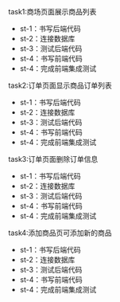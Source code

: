 task1:商场页面展示商品列表
- st-1：书写后端代码
- st-2：连接数据库
- st-3：测试后端代码
- st-4：书写前端代码
- st-4：完成前端集成测试

task2:订单页面显示商品订单列表
- st-1：书写后端代码
- st-2：连接数据库
- st-3：测试后端代码
- st-4：书写前端代码
- st-4：完成前端集成测试

task3:订单页面删除订单信息
- st-1：书写后端代码
- st-2：连接数据库
- st-3：测试后端代码
- st-4：书写前端代码
- st-4：完成前端集成测试

task4:添加商品页可添加新的商品
- st-1：书写后端代码
- st-2：连接数据库
- st-3：测试后端代码
- st-4：书写前端代码
- st-4：完成前端集成测试
